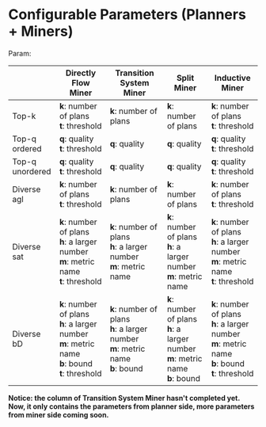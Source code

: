 # Configurable Parameters (Planners + Miners)

Param:

|                      | Directly Flow Miner                                          | Transition System Miner                                      | Split Miner                                                  | Inductive Miner                                              |
| -------------------- | ------------------------------------------------------------ | ------------------------------------------------------------ | ------------------------------------------------------------ | ------------------------------------------------------------ |
| Top-k                | **k**: number of plans<br />**t**: threshold                 | **k**: number of plans<br />                                 | **k**: number of plans                                       | **k**: number of plans<br />**t**: threshold                 |
| Top-q<br />ordered   | **q**: quality<br />**t**: threshold                         | **q**: quality<br />                                         | **q**: quality                                               | **q**: quality<br />**t**: threshold                         |
| Top-q<br />unordered | **q**: quality<br />**t**: threshold                         | **q**: quality<br />                                         | **q**: quality                                               | **q**: quality<br />**t**: threshold                         |
| Diverse agl          | **k**: number of plans<br />**t**: threshold                 | **k**: number of plans<br />                                 | **k**: number of plans                                       | **k**: number of plans<br />**t**: threshold                 |
| Diverse sat          | **k**: number of plans <br />**h**: a larger number<br />**m**: metric name<br />**t**: threshold | **k**: number of plans<br />**h**: a larger number<br />**m**: metric name<br /> | **k**: number of plans<br />**h**: a larger number<br />**m**: metric name | **k**: number of plans<br />**h**: a larger number<br />**m**: metric name<br />**t**: threshold |
| Diverse bD           | **k**: number of plans <br />**h**: a larger number<br />**m**: metric name<br />**b**: bound<br />**t**: threshold | **k**: number of plans<br />**h**: a larger number<br />**m**: metric name<br />**b**: bound<br /> | **k**: number of plans<br />**h**: a larger number<br />**m**: metric name<br />**b**: bound | **k**: number of plans<br />**h**: a larger number<br />**m**: metric name<br />**b**: bound<br />**t**: threshold |

**Notice: the column of Transition System Miner hasn't completed yet. Now, it only contains the parameters from planner side, more parameters from miner side coming soon.**

